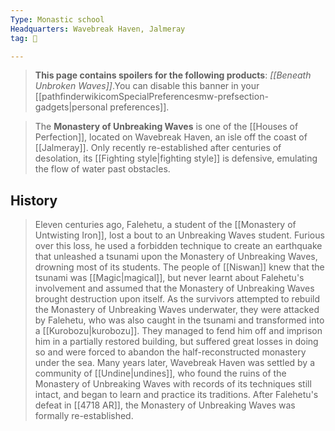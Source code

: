 ```yaml
---
Type: Monastic school
Headquarters: Wavebreak Haven, Jalmeray
tag: 👥

---
```


> **This page contains spoilers for the following products**: *[[Beneath Unbroken Waves]]*.You can disable this banner in your [[pathfinderwikicomSpecialPreferencesmw-prefsection-gadgets|personal preferences]].


> The **Monastery of Unbreaking Waves** is one of the [[Houses of Perfection]], located on Wavebreak Haven, an isle off the coast of [[Jalmeray]]. Only recently re-established after centuries of desolation, its [[Fighting style|fighting style]] is defensive, emulating the flow of water past obstacles.


## History

> Eleven centuries ago, Falehetu, a student of the [[Monastery of Untwisting Iron]], lost a bout to an Unbreaking Waves student. Furious over this loss, he used a forbidden technique to create an earthquake that unleashed a tsunami upon the Monastery of Unbreaking Waves, drowning most of its students. The people of [[Niswan]] knew that the tsunami was [[Magic|magical]], but never learnt about Falehetu's involvement and assumed that the Monastery of Unbreaking Waves brought destruction upon itself.
> As the survivors attempted to rebuild the Monastery of Unbreaking Waves underwater, they were attacked by Falehetu, who was also caught in the tsunami and transformed into a [[Kurobozu|kurobozu]]. They managed to fend him off and imprison him in a partially restored building, but suffered great losses in doing so and were forced to abandon the half-reconstructed monastery under the sea.
> Many years later, Wavebreak Haven was settled by a community of [[Undine|undines]], who found the ruins of the Monastery of Unbreaking Waves with records of its techniques still intact, and began to learn and practice its traditions. After Falehetu's defeat in [[4718 AR]], the Monastery of Unbreaking Waves was formally re-established.








